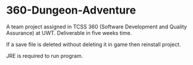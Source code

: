 # 360-Dungeon-Adventure
A team project assigned in TCSS 360 (Software Development and Quality Assurance) at UWT. Deliverable in five weeks time.

If a save file is deleted without deleting it in game then reinstall project.

JRE is required to run program.
